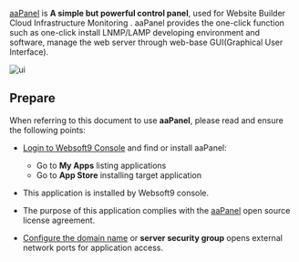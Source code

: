 [aaPanel]() is **A simple but powerful control panel**, used for Website Builder Cloud Infrastructure Monitoring . aaPanel provides the one-click function such as one-click install LNMP/LAMP developing environment and software, manage the web server through web-base GUI(Graphical User Interface). 


![ui](https://libs.websoft9.com/Websoft9/DocsPicture/en/bt/bt-guien-websoft9.png)


## Prepare

When referring to this document to use **aaPanel**, please read and ensure the following points:

- [Login to Websoft9 Console](./login-console) and find or install aaPanel:
  - Go to **My Apps** listing applications 
  - Go to **App Store** installing target application

- This application is installed by Websoft9 console.


- The purpose of this application complies with the [aaPanel](https://github.com/aaPanel/aaPanel/blob/master/license.txt) open source license agreement.


- [Configure the domain name](./domain-set) or **server security group** opens external network ports for application access.
